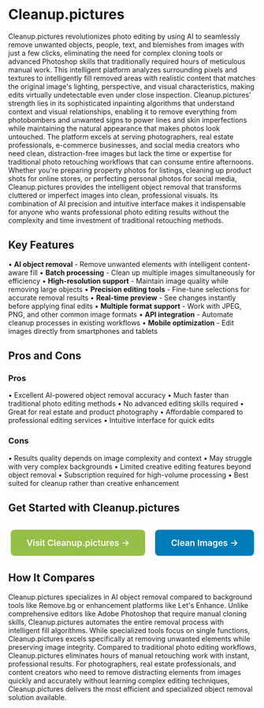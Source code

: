 # Cleanup.pictures

Cleanup.pictures revolutionizes photo editing by using AI to seamlessly remove unwanted objects, people, text, and blemishes from images with just a few clicks, eliminating the need for complex cloning tools or advanced Photoshop skills that traditionally required hours of meticulous manual work. This intelligent platform analyzes surrounding pixels and textures to intelligently fill removed areas with realistic content that matches the original image's lighting, perspective, and visual characteristics, making edits virtually undetectable even under close inspection. Cleanup.pictures' strength lies in its sophisticated inpainting algorithms that understand context and visual relationships, enabling it to remove everything from photobombers and unwanted signs to power lines and skin imperfections while maintaining the natural appearance that makes photos look untouched. The platform excels at serving photographers, real estate professionals, e-commerce businesses, and social media creators who need clean, distraction-free images but lack the time or expertise for traditional photo retouching workflows that can consume entire afternoons. Whether you're preparing property photos for listings, cleaning up product shots for online stores, or perfecting personal photos for social media, Cleanup.pictures provides the intelligent object removal that transforms cluttered or imperfect images into clean, professional visuals. Its combination of AI precision and intuitive interface makes it indispensable for anyone who wants professional photo editing results without the complexity and time investment of traditional retouching methods.

## Key Features

• **AI object removal** - Remove unwanted elements with intelligent content-aware fill
• **Batch processing** - Clean up multiple images simultaneously for efficiency
• **High-resolution support** - Maintain image quality while removing large objects
• **Precision editing tools** - Fine-tune selections for accurate removal results
• **Real-time preview** - See changes instantly before applying final edits
• **Multiple format support** - Work with JPEG, PNG, and other common image formats
• **API integration** - Automate cleanup processes in existing workflows
• **Mobile optimization** - Edit images directly from smartphones and tablets

## Pros and Cons

### Pros
• Excellent AI-powered object removal accuracy
• Much faster than traditional photo editing methods
• No advanced editing skills required
• Great for real estate and product photography
• Affordable compared to professional editing services
• Intuitive interface for quick edits

### Cons
• Results quality depends on image complexity and context
• May struggle with very complex backgrounds
• Limited creative editing features beyond object removal
• Subscription required for high-volume processing
• Best suited for cleanup rather than creative enhancement

## Get Started with Cleanup.pictures

<div style="text-align: center; margin: 2rem 0;">
  <a href="https://cleanup.pictures" target="_blank" rel="noopener noreferrer" style="display: inline-block; background: #96BF47; color: white; padding: 1rem 2rem; text-decoration: none; border-radius: 8px; font-weight: 600; font-size: 1.1rem; margin-right: 1rem;">Visit Cleanup.pictures →</a>
  <a href="https://cleanup.pictures/upload" target="_blank" rel="noopener noreferrer" style="display: inline-block; background: #007cba; color: white; padding: 1rem 2rem; text-decoration: none; border-radius: 8px; font-weight: 600; font-size: 1.1rem;">Clean Images →</a>
</div>

## How It Compares

Cleanup.pictures specializes in AI object removal compared to background tools like Remove.bg or enhancement platforms like Let's Enhance. Unlike comprehensive editors like Adobe Photoshop that require manual cloning skills, Cleanup.pictures automates the entire removal process with intelligent fill algorithms. While specialized tools focus on single functions, Cleanup.pictures excels specifically at removing unwanted elements while preserving image integrity. Compared to traditional photo editing workflows, Cleanup.pictures eliminates hours of manual retouching work with instant, professional results. For photographers, real estate professionals, and content creators who need to remove distracting elements from images quickly and accurately without learning complex editing techniques, Cleanup.pictures delivers the most efficient and specialized object removal solution available.